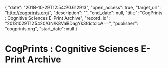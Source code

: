 {
  "date": "2018-10-29T12:54:20.612913", 
  "open_access": true, 
  "target_url": "http://cogprints.org/", 
  "description": "", 
  "end_date": null, 
  "title": "CogPrints : Cognitive Sciences E-Print Archive", 
  "record_id": "20181029T125420/GN/K8VaBDagYk3fdctcIcA==", 
  "publisher": "cogprints.org", 
  "start_date": null
}

# CogPrints : Cognitive Sciences E-Print Archive

